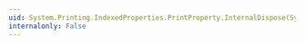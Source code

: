 ```yaml
---
uid: System.Printing.IndexedProperties.PrintProperty.InternalDispose(System.Boolean)
internalonly: False
---
```

